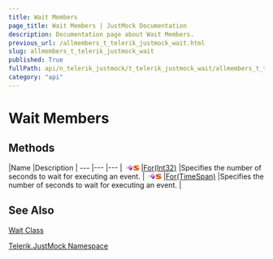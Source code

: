 ```yaml
---
title: Wait Members
page_title: Wait Members | JustMock Documentation
description: Documentation page about Wait Members.
previous_url: /allmembers_t_telerik_justmock_wait.html
slug: allmembers_t_telerik_justmock_wait
published: True
fullPath: api/n_telerik_justmock/t_telerik_justmock_wait/allmembers_t_telerik_justmock_wait
category: "api"
---
```


# Wait Members





## Methods



 |Name |Description |
--- |--- |--- |
![Public method](/icons/pubmethod.gif)![Static member](/icons/static.gif) |[For(Int32)](m_telerik_justmock_wait_for) |Specifies the number of seconds to wait for executing an event. |
![Public method](/icons/pubmethod.gif)![Static member](/icons/static.gif) |[For(TimeSpan)](m_telerik_justmock_wait_for_1) |Specifies the number of seconds to wait for executing an event. |


## See Also



 [Wait Class](t_telerik_justmock_wait) 

 [Telerik.JustMock Namespace](n_telerik_justmock) 




